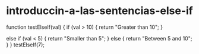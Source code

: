 # introduccin-a-las-sentencias-else-if
function testElseIf(val) {
  if (val > 10) {
    return "Greater than 10";
  }

  else if (val < 5) {
    return "Smaller than 5";
  }
  else {
  return "Between 5 and 10";
}
}
testElseIf(7);
